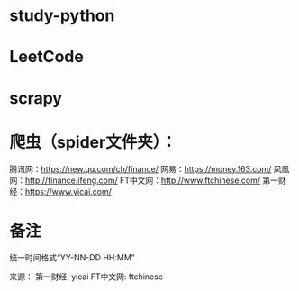 # study-python

# LeetCode

# scrapy

# 爬虫（spider文件夹）：
腾讯网：https://new.qq.com/ch/finance/
网易：https://money.163.com/
凤凰网：http://finance.ifeng.com/
FT中文网：http://www.ftchinese.com/
第一财经：https://www.yicai.com/

# 备注
统一时间格式“YY-NN-DD HH:MM”

来源：
第一财经: yicai
FT中文网: ftchinese